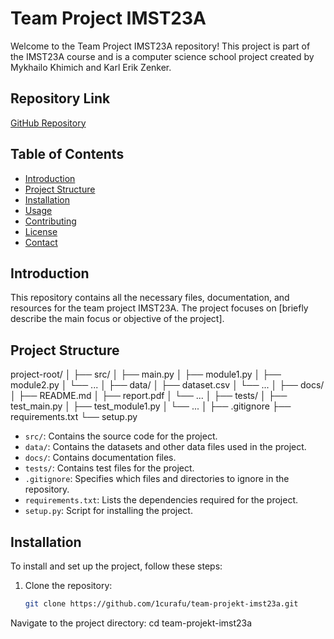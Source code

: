 # Team Project IMST23A

Welcome to the Team Project IMST23A repository! This project is part of the IMST23A course and is a computer science school project created by Mykhailo Khimich and Karl Erik Zenker.

## Repository Link

[GitHub Repository](https://github.com/1curafu/team-projekt-imst23a)

## Table of Contents

- [Introduction](#introduction)
- [Project Structure](#project-structure)
- [Installation](#installation)
- [Usage](#usage)
- [Contributing](#contributing)
- [License](#license)
- [Contact](#contact)

## Introduction

This repository contains all the necessary files, documentation, and resources for the team project IMST23A. The project focuses on [briefly describe the main focus or objective of the project].

## Project Structure

project-root/
│
├── src/
│ ├── main.py
│ ├── module1.py
│ ├── module2.py
│ └── ...
│
├── data/
│ ├── dataset.csv
│ └── ...
│
├── docs/
│ ├── README.md
│ ├── report.pdf
│ └── ...
│
├── tests/
│ ├── test_main.py
│ ├── test_module1.py
│ └── ...
│
├── .gitignore
├── requirements.txt
└── setup.py


- `src/`: Contains the source code for the project.
- `data/`: Contains the datasets and other data files used in the project.
- `docs/`: Contains documentation files.
- `tests/`: Contains test files for the project.
- `.gitignore`: Specifies which files and directories to ignore in the repository.
- `requirements.txt`: Lists the dependencies required for the project.
- `setup.py`: Script for installing the project.

## Installation

To install and set up the project, follow these steps:

1. Clone the repository:

   ```bash
   git clone https://github.com/1curafu/team-projekt-imst23a.git
Navigate to the project directory:
cd team-projekt-imst23a
